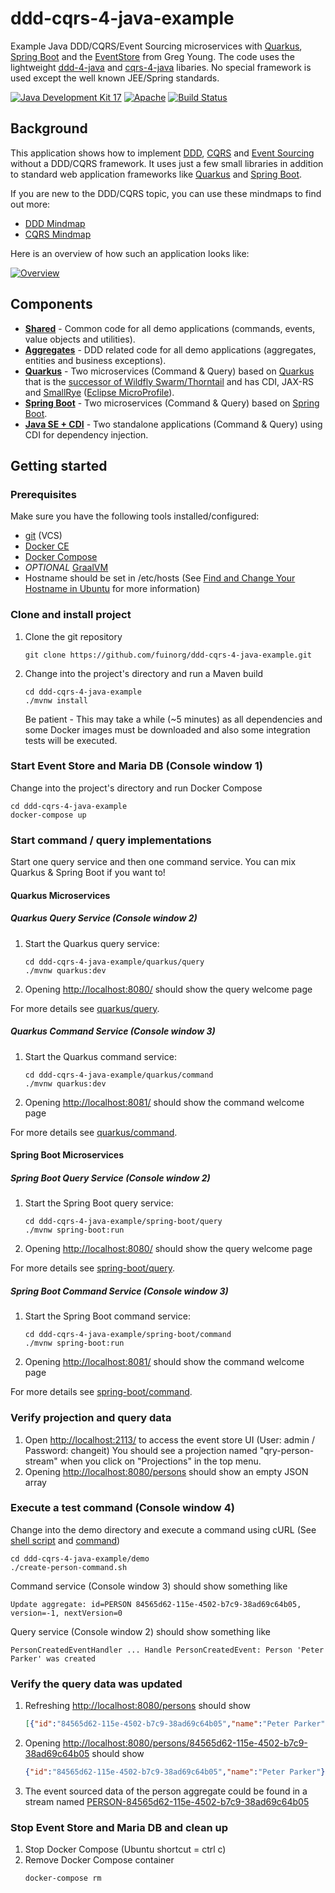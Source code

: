 # ddd-cqrs-4-java-example
Example Java DDD/CQRS/Event Sourcing microservices with [Quarkus](https://quarkus.io/), [Spring Boot](https://spring.io/projects/spring-boot/) and the [EventStore](https://eventstore.org/) from Greg Young. The code uses the lightweight [ddd-4-java](https://github.com/fuinorg/ddd-4-java) and [cqrs-4-java](https://github.com/fuinorg/cqrs-4-java) libaries. No special framework is used except the well known JEE/Spring standards.

[![Java Development Kit 17](https://img.shields.io/badge/JDK-17-green.svg)](https://openjdk.java.net/projects/jdk/17/)
[![Apache](https://img.shields.io/badge/License-Apache%202.0-blue.svg)](https://opensource.org/licenses/Apache-2.0)
[![Build Status](https://github.com/fuinorg/ddd-cqrs-4-java-example/actions/workflows/maven.yml/badge.svg)](https://github.com/fuinorg/ddd-cqrs-4-java-example/actions/workflows/maven.yml)

## Background
This application shows how to implement [DDD](https://en.wikipedia.org/wiki/Domain-driven_design), [CQRS](https://en.wikipedia.org/wiki/Command%E2%80%93query_separation) and [Event Sourcing](https://martinfowler.com/eaaDev/EventSourcing.html) without a DDD/CQRS framework. It uses just a few small libraries in addition to  standard web application frameworks like [Quarkus](https://quarkus.io/) and [Spring Boot](https://spring.io/projects/spring-boot/).

If you are new to the DDD/CQRS topic, you can use these mindmaps to find out more: 
- [DDD Mindmap](https://www.mindmeister.com/de/177813182/ddd)
- [CQRS Mindmap](https://www.mindmeister.com/de/177815383/cqrs)

Here is an overview of how such an application looks like: 

[![Overview](https://raw.github.com/fuinorg/ddd-cqrs-4-java-example/master/doc/cqrs-overview-small.png)](doc/cqrs-overview.png)

## Components
- **[Shared](shared)** - Common code for all demo applications (commands, events, value objects and utilities).
- **[Aggregates](aggregates)** - DDD related code for all demo applications (aggregates, entities and business exceptions).
- **[Quarkus](quarkus)** - Two microservices (Command & Query) based on [Quarkus](https://quarkus.io/) that is the [successor of Wildfly Swarm/Thorntail](https://thorntail.io/posts/thorntail-community-announcement-on-quarkus/) and has CDI, JAX-RS and [SmallRye](https://smallrye.io/) ([Eclipse MicroProfile](http://microprofile.io/)).
- **[Spring Boot](spring-boot)** - Two microservices (Command & Query) based on [Spring Boot](https://spring.io/projects/spring-boot/).
- **[Java SE + CDI](java-se-cdi)** - Two standalone applications (Command & Query) using CDI for dependency injection.

## Getting started

### Prerequisites
Make sure you have the following tools installed/configured:
* [git](https://git-scm.com/) (VCS)
* [Docker CE](https://docs.docker.com/engine/installation/linux/docker-ce/ubuntu/)
* [Docker Compose](https://docs.docker.com/compose/)
* *OPTIONAL* [GraalVM](https://www.graalvm.org/)
* Hostname should be set in /etc/hosts (See [Find and Change Your Hostname in Ubuntu](https://helpdeskgeek.com/linux-tips/find-and-change-your-hostname-in-ubuntu/) for more information)

### Clone and install project 
1. Clone the git repository
   ```
   git clone https://github.com/fuinorg/ddd-cqrs-4-java-example.git
   ```
2. Change into the project's directory and run a Maven build
   ```
   cd ddd-cqrs-4-java-example
   ./mvnw install
   ```
   Be patient - This may take a while (~5 minutes) as all dependencies and some Docker images must be downloaded and also some integration tests will be executed.
   
### Start Event Store and Maria DB (Console window 1)
Change into the project's directory and run Docker Compose
```
cd ddd-cqrs-4-java-example
docker-compose up
```

### Start command / query implementations
Start one query service and then one command service.
You can mix Quarkus & Spring Boot if you want to!

#### Quarkus Microservices

##### Quarkus Query Service (Console window 2)
1. Start the Quarkus query service:
   ```
   cd ddd-cqrs-4-java-example/quarkus/query
   ./mvnw quarkus:dev
   ```
2. Opening [http://localhost:8080/](http://localhost:8080/) should show the query welcome page

For more details see [quarkus/query](quarkus/query).

##### Quarkus Command Service (Console window 3)
1. Start the Quarkus command service:   
   ```
   cd ddd-cqrs-4-java-example/quarkus/command
   ./mvnw quarkus:dev
   ```
2. Opening [http://localhost:8081/](http://localhost:8081/) should show the command welcome page

For more details see [quarkus/command](quarkus/command).

#### Spring Boot Microservices

##### Spring Boot Query Service (Console window 2)
1. Start the Spring Boot query service:   
   ```
   cd ddd-cqrs-4-java-example/spring-boot/query
   ./mvnw spring-boot:run
   ```
2. Opening [http://localhost:8080/](http://localhost:8080/) should show the query welcome page

For more details see [spring-boot/query](spring-boot/query).

##### Spring Boot Command Service (Console window 3)
1. Start the Spring Boot command service:   
   ```
   cd ddd-cqrs-4-java-example/spring-boot/command
   ./mvnw spring-boot:run
   ```
2. Opening [http://localhost:8081/](http://localhost:8081/) should show the command welcome page

For more details see [spring-boot/command](spring-boot/command).

### Verify projection and query data
1. Open [http://localhost:2113/](http://localhost:2113/) to access the event store UI (User: admin / Password: changeit)
   You should see a projection named "qry-person-stream" when you click on "Projections" in the top menu.
2. Opening [http://localhost:8080/persons](http://localhost:8080/persons) should show an empty JSON array

### Execute a test command (Console window 4)
Change into the demo directory and execute a command using cURL (See [shell script](demo/create-person-command.sh) and [command](demo/create-person-command.json)) 
```
cd ddd-cqrs-4-java-example/demo
./create-person-command.sh
```   
Command service (Console window 3) should show something like
```
Update aggregate: id=PERSON 84565d62-115e-4502-b7c9-38ad69c64b05, version=-1, nextVersion=0
```   
Query service (Console window 2) should show something like
```
PersonCreatedEventHandler ... Handle PersonCreatedEvent: Person 'Peter Parker' was created
```    

### Verify the query data was updated
1. Refreshing [http://localhost:8080/persons](http://localhost:8080/persons) should show
    ```json
    [{"id":"84565d62-115e-4502-b7c9-38ad69c64b05","name":"Peter Parker"}]
    ```
2. Opening [http://localhost:8080/persons/84565d62-115e-4502-b7c9-38ad69c64b05](http://localhost:8080/persons/84565d62-115e-4502-b7c9-38ad69c64b05) should show
    ```json
    {"id":"84565d62-115e-4502-b7c9-38ad69c64b05","name":"Peter Parker"}
3. The event sourced data of the person aggregate could be found in a stream named [PERSON-84565d62-115e-4502-b7c9-38ad69c64b05](http://localhost:2113/web/index.html#/streams/PERSON-84565d62-115e-4502-b7c9-38ad69c64b05)


### Stop Event Store and Maria DB and clean up
1. Stop Docker Compose (Ubuntu shortcut = ctrl c)
2. Remove Docker Compose container
   ```   
   docker-compose rm
   ```
